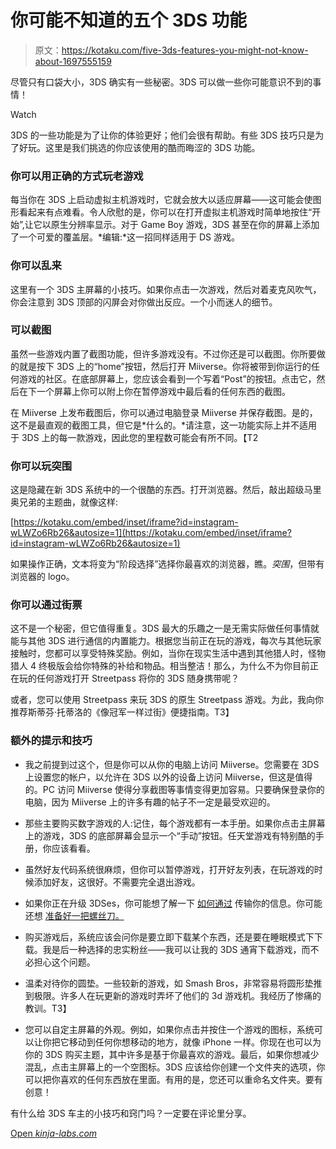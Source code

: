 # 你可能不知道的五个 3DS 功能

> 原文：<https://kotaku.com/five-3ds-features-you-might-not-know-about-1697555159>

尽管只有口袋大小，3DS 确实有一些秘密。3DS 可以做一些你可能意识不到的事情！

Watch

3DS 的一些功能是为了让你的体验更好；他们会很有帮助。有些 3DS 技巧只是为了好玩。这里是我们挑选的你应该使用的酷而晦涩的 3DS 功能。

### 你可以用正确的方式玩老游戏

每当你在 3DS 上启动虚拟主机游戏时，它就会放大以适应屏幕——这可能会使图形看起来有点难看。令人欣慰的是，你可以在打开虚拟主机游戏时简单地按住“开始”,让它以原生分辨率显示。对于 Game Boy 游戏，3DS 甚至在你的屏幕上添加了一个可爱的覆盖层。*编辑:*这一招同样适用于 DS 游戏。

### 你可以乱来

这里有一个 3DS 主屏幕的小技巧。如果你点击一次游戏，然后对着麦克风吹气，你会注意到 3DS 顶部的闪屏会对你做出反应。一个小而迷人的细节。

### 可以截图

虽然一些游戏内置了截图功能，但许多游戏没有。不过你还是可以截图。你所要做的就是按下 3DS 上的“home”按钮，然后打开 Miiverse。你将被带到你运行的任何游戏的社区。在底部屏幕上，您应该会看到一个写着“Post”的按钮。点击它，然后在下一个屏幕上你可以附上你在暂停游戏中最后看的任何东西的截图。

在 Miiverse 上发布截图后，你可以通过电脑登录 Miiverse 并保存截图。是的，这不是最直观的截图工具，但它是*什么的。*请注意，这一功能实际上并不适用于 3DS 上的每一款游戏，因此您的里程数可能会有所不同。【T2

### 你可以玩突围

这是隐藏在新 3DS 系统中的一个很酷的东西。打开浏览器。然后，敲出超级马里奥兄弟的主题曲，就像这样:

 [https://kotaku.com/embed/inset/iframe?id=instagram-wLWZo6Rb26&autosize=1](https://kotaku.com/embed/inset/iframe?id=instagram-wLWZo6Rb26&autosize=1) 

如果操作正确，文本将变为“阶段选择”选择你最喜欢的浏览器，瞧。*突围*，但带有浏览器的 logo。

### 你可以通过街票

这不是一个秘密，但它值得重复。3DS 最大的乐趣之一是无需实际做任何事情就能与其他 3DS 进行通信的内置能力。根据您当前正在玩的游戏，每次与其他玩家接触时，您都可以享受特殊奖励。例如，当你在现实生活中遇到其他猎人时，怪物猎人 4 终极版会给你特殊的补给和物品。相当整洁！那么，为什么不为你目前正在玩的任何游戏打开 Streetpass 将你的 3DS 随身携带呢？

或者，您可以使用 Streetpass 来玩 3DS 的原生 Streetpass 游戏。为此，我向你推荐斯蒂芬·托蒂洛的《像冠军一样过街》便捷指南。T3】

### 额外的提示和技巧

*   我之前提到过这个，但是你可以从你的电脑上访问 Miiverse。您需要在 3DS 上设置您的帐户，以允许在 3DS 以外的设备上访问 Miiverse，但这是值得的。PC 访问 Miiverse 使得分享截图等事情变得更加容易。只要确保登录你的电脑，因为 Miiverse 上的许多有趣的帖子不一定是最受欢迎的。

*   那些主要购买数字游戏的人:记住，每个游戏都有一本手册。如果你点击主屏幕上的游戏，3DS 的底部屏幕会显示一个“手动”按钮。任天堂游戏有特别酷的手册，你应该看看。
*   虽然好友代码系统很麻烦，但你可以暂停游戏，打开好友列表，在玩游戏的时候添加好友，这很好。不需要完全退出游戏。
*   如果你正在升级 3DSes，你可能想了解一下 [如何通过](http://kotaku.com/how-to-transfer-data-from-a-3ds-to-a-new-3ds-1685481150) 传输你的信息。你可能还想 [准备好一把螺丝刀。](http://kotaku.com/you-need-a-friggin-screwdriver-to-change-memory-cards-i-1679808994)
*   购买游戏后，系统应该会问你是要立即下载某个东西，还是要在睡眠模式下下载。我是后一种选择的忠实粉丝——我可以让我的 3DS 通宵下载游戏，而不必担心这个问题。
*   温柔对待你的圆垫。一些较新的游戏，如 Smash Bros，非常容易将圆形垫推到极限。许多人在玩更新的游戏时弄坏了他们的 3d 游戏机。我经历了惨痛的教训。T3】
*   您可以自定主屏幕的外观。例如，如果你点击并按住一个游戏的图标，系统可以让你把它移动到任何你想移动的地方，就像 iPhone 一样。你现在也可以为你的 3DS 购买主题，其中许多是基于你最喜欢的游戏。最后，如果你想减少混乱，点击主屏幕上的一个空图标。3DS 应该给你创建一个文件夹的选项，你可以把你喜欢的任何东西放在里面。有用的是，您还可以重命名文件夹。要有创意！

有什么给 3DS 车主的小技巧和窍门吗？一定要在评论里分享。

[Open *kinja-labs.com*](http://kinja-labs.com/related-widget/?posts=1469739744,1694608484,1695326574&title=Recommended%20stories)